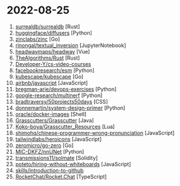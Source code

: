 # 2022-08-25

1. [surrealdb/surrealdb](https://github.com/surrealdb/surrealdb "A scalable, distributed, collaborative, document-graph database, for the realtime web") [Rust]
2. [huggingface/diffusers](https://github.com/huggingface/diffusers "🤗 Diffusers: State-of-the-art diffusion models for image and audio generation in PyTorch") [Python]
3. [zinclabs/zinc](https://github.com/zinclabs/zinc "ZincSearch. A lightweight alternative to elasticsearch that requires minimal resources, written in Go.") [Go]
4. [rinongal/textual_inversion](https://github.com/rinongal/textual_inversion "") [JupyterNotebook]
5. [headwaymaps/headway](https://github.com/headwaymaps/headway "Self-hostable maps stack, powered by OpenStreetMap.") [Vue]
6. [TheAlgorithms/Rust](https://github.com/TheAlgorithms/Rust "All Algorithms implemented in Rust") [Rust]
7. [Developer-Y/cs-video-courses](https://github.com/Developer-Y/cs-video-courses "List of Computer Science courses with video lectures.") 
8. [facebookresearch/esm](https://github.com/facebookresearch/esm "Evolutionary Scale Modeling (esm): Pretrained language models for proteins") [Python]
9. [kubescape/kubescape](https://github.com/kubescape/kubescape "Kubescape is a K8s open-source tool providing a multi-cloud K8s single pane of glass, including risk analysis, security compliance, RBAC visualizer and image vulnerabilities scanning.") [Go]
10. [airbnb/javascript](https://github.com/airbnb/javascript "JavaScript Style Guide") [JavaScript]
11. [bregman-arie/devops-exercises](https://github.com/bregman-arie/devops-exercises "Linux, Jenkins, AWS, SRE, Prometheus, Docker, Python, Ansible, Git, Kubernetes, Terraform, OpenStack, SQL, NoSQL, Azure, GCP, DNS, Elastic, Network, Virtualization. DevOps Interview Questions") [Python]
12. [google-research/multinerf](https://github.com/google-research/multinerf "A Code Release for Mip-NeRF 360, Ref-NeRF, and RawNeRF") [Python]
13. [bradtraversy/50projects50days](https://github.com/bradtraversy/50projects50days "50+ mini web projects using HTML, CSS & JS") [CSS]
14. [donnemartin/system-design-primer](https://github.com/donnemartin/system-design-primer "Learn how to design large-scale systems. Prep for the system design interview. Includes Anki flashcards.") [Python]
15. [oracle/docker-images](https://github.com/oracle/docker-images "Official source for Docker configurations, images, and examples of Dockerfiles for Oracle products and projects") [Shell]
16. [Grasscutters/Grasscutter](https://github.com/Grasscutters/Grasscutter "A server software reimplementation for a certain anime game.") [Java]
17. [Koko-boya/Grasscutter_Resources](https://github.com/Koko-boya/Grasscutter_Resources "Combined Resource Folder from Multiple Sources of certain anime game") [Lua]
18. [shimohq/chinese-programmer-wrong-pronunciation](https://github.com/shimohq/chinese-programmer-wrong-pronunciation "中国程序员容易发音错误的单词") [JavaScript]
19. [tailwindlabs/heroicons](https://github.com/tailwindlabs/heroicons "A set of free MIT-licensed high-quality SVG icons for UI development.") [JavaScript]
20. [zeromicro/go-zero](https://github.com/zeromicro/go-zero "A cloud-native Go microservices framework with cli tool for productivity.") [Go]
21. [MIC-DKFZ/nnUNet](https://github.com/MIC-DKFZ/nnUNet "") [Python]
22. [transmissions11/solmate](https://github.com/transmissions11/solmate "Modern, opinionated, and gas optimized building blocks for smart contract development.") [Solidity]
23. [poteto/hiring-without-whiteboards](https://github.com/poteto/hiring-without-whiteboards "⭐️ Companies that don't have a broken hiring process") [JavaScript]
24. [skills/introduction-to-github](https://github.com/skills/introduction-to-github "Get started using GitHub in less than an hour.") 
25. [RocketChat/Rocket.Chat](https://github.com/RocketChat/Rocket.Chat "The communications platform that puts data protection first.") [TypeScript]
